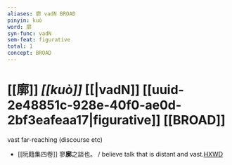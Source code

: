 ```yaml
---
aliases: 廓 vadN BROAD
pinyin: kuò
word: 廓
syn-func: vadN
sem-feat: figurative
total: 1
concept: BROAD 
---
```

# [[廓]] *[[kuò]]*  [[|vadN]] [[uuid-2e48851c-928e-40f0-ae0d-2bf3eafeaa17|figurative]] [[BROAD]]
vast far-reaching (discourse etc)
 - [[阮籍集四卷]] 寥**廓**之談也。 / believe talk that is distant and vast.[HXWD](https://hxwd.org/textview.html?location=CH2b1558_CHANT_003-37a.19)